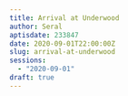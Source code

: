 ```yaml
---
title: Arrival at Underwood
author: Seral
aptisdate: 233847
date: 2020-09-01T22:00:00Z
slug: arrival-at-underwood
sessions:
  - "2020-09-01"
draft: true
---
```


